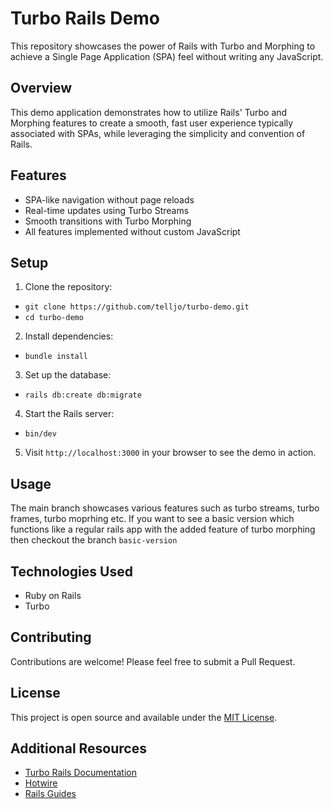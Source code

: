 # Turbo Rails Demo

This repository showcases the power of Rails with Turbo and Morphing to achieve a Single Page Application (SPA) feel without writing any JavaScript.

## Overview

This demo application demonstrates how to utilize Rails' Turbo and Morphing features to create a smooth, fast user experience typically associated with SPAs, while leveraging the simplicity and convention of Rails.

## Features

- SPA-like navigation without page reloads
- Real-time updates using Turbo Streams
- Smooth transitions with Turbo Morphing
- All features implemented without custom JavaScript

## Setup

1. Clone the repository:
  - `git clone https://github.com/telljo/turbo-demo.git`
  - `cd turbo-demo`
2. Install dependencies:
  - `bundle install`
3. Set up the database:
  - `rails db:create db:migrate`
4. Start the Rails server:
  - `bin/dev`
5. Visit `http://localhost:3000` in your browser to see the demo in action.

## Usage

The main branch showcases various features such as turbo streams, turbo frames, turbo moprhing etc. If you want to see a basic version which functions like a regular rails app with the added feature of turbo morphing then checkout the branch `basic-version`

## Technologies Used

- Ruby on Rails
- Turbo

## Contributing

Contributions are welcome! Please feel free to submit a Pull Request.

## License

This project is open source and available under the [MIT License](LICENSE).

## Additional Resources

- [Turbo Rails Documentation](https://github.com/hotwired/turbo-rails)
- [Hotwire](https://hotwired.dev/)
- [Rails Guides](https://guides.rubyonrails.org/)